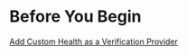 # Before You Begin

[Add Custom Health as a Verification Provider](../../../platform/7_Connectors/connect-to-monitoring-and-logging-systems.md#step-add-custom-health)
